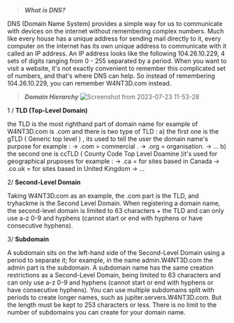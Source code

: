 
>**_What is DNS?_** 

DNS (Domain Name System) provides a simple way for us to communicate with devices on the internet without remembering complex numbers. Much like every house has a unique address for sending mail directly to it, every computer on the internet has its own unique address to communicate with it called an IP address. An IP address looks like the following 104.26.10.229, 4 sets of digits ranging from 0 - 255 separated by a period. When you want to visit a website, it's not exactly convenient to remember this complicated set of numbers, and that's where DNS can help. So instead of remembering 104.26.10.229, you can remember W4NT3D.com instead.


>**_Domain Hierarchy_**
![Screenshot from 2023-07-23 11-53-28](https://github.com/AyoubHub212/AYOUB-SEC/assets/136107596/675b55c0-46cb-48f3-8c10-07fde2cfd21b)

1 /     **TLD (Top-Level Domain)**

the TLD is the most righthand part of domain name for example of W4NT3D.com is .com
and there is two type of TLD :
		a) the first one is the gTLD  ( Generic top level ) , its used to tell the user the domain name's purpose for example :
					->  .com = commercial .
					->  .org  =  organisation.
					-> ...
b) the second one is ccTLD ( County Code Top Level Doamine )it's used for geographical pruposes for example :
					->  .ca = for sites based in Canada
					->  .co.uk = for sites based in United Kingdom 
					-> ...   

2/      **Second-Level Domain**

Taking W4NT3D.com as an example, the .com part is the TLD, and tryhackme is the Second Level Domain. When registering a domain name, the second-level domain is limited to 63 characters + the TLD and can only use a-z 0-9 and hyphens (cannot start or end with hyphens or have consecutive hyphens).

3/       **Subdomain**  

A subdomain sits on the left-hand side of the Second-Level Domain using a period to separate it; for example, in the name admin.W4NT3D.com the admin part is the subdomain. A subdomain name has the same creation restrictions as a Second-Level Domain, being limited to 63 characters and can only use a-z 0-9 and hyphens (cannot start or end with hyphens or have consecutive hyphens). You can use multiple subdomains split with periods to create longer names, such as jupiter.servers.W4NT3D.com. But the length must be kept to 253 characters or less. There is no limit to the number of subdomains you can create for your domain name.
